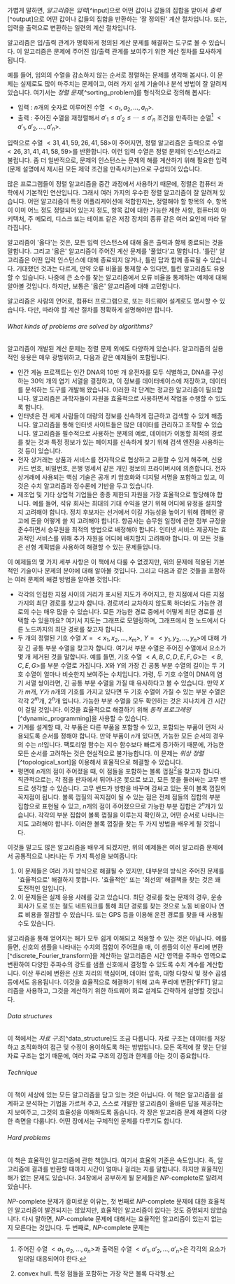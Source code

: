 가볍게 말하면, *알고리즘*은 *입력*[^input]으로 어떤 값이나 값들의 집합을 받아서 *출력*[^output]으로 어떤 값이나 값들의 집합을 반환하는 '잘 정의된' 계산 절차입니다. 또는, 입력을 출력으로 변환하는 일련의 계산 절차입니다.

알고리즘은 입/출력 관계가 명확하게 정의된 계산 문제를 해결하는 도구로 볼 수 있습니다. 이 알고리즘은 문제에 주어진 입/출력 관계를 보여주기 위한 계산 절차를 묘사하게 됩니다.

예를 들어, 임의의 수열을 감소하지 않는 순서로 정렬하는 문제를 생각해 봅시다. 이 문제는 실제로도 많이 마주치는 문제이고, 여러 가지 설계 기술이나 분석 방법이 잘 알려져 있습니다. 여기서는 *정렬 문제*[^sorting_problem]를 형식적으로 정의해 봅시다:

- 입력 : $n$개의 숫자로 이루어진 수열 $<a_1, a_2, \dots, a_n>$.
- 출력 : 주어진 수열을 재정렬해서 $a'_1\le a'_2\le\cdots\le a'_n$ 조건을 만족하는 순열[^1] $<a'_1,a'_2,\dots,a'_n>$.

입력으로 수열 $<31,41,59,26,41,58>$이 주어지면, 정렬 알고리즘은 출력으로 수열 $<26,31,41,41,58,59>$를 반환합니다. 이런 입력 수열은 정렬 문제의 인스턴스라고 불립니다. 좀 더 일반적으로, 문제의 인스턴스는 문제의 해를 계산하기 위해 필요한 입력(문제 설명에서 제시된 모든 제약 조건을 만족시키는)으로 구성되어 있습니다.

많은 프로그램들이 정렬 알고리즘을 중간 과정에서 사용하기 때문에, 정렬은 컴퓨터 과학에서 기본적인 연산입니다. 그래서 여러 가지의 우수한 정렬 알고리즘이 잘 알려져 있습니다. 어떤 알고리즘이 특정 어플리케이션에 적합한지는, 정렬해야 할 항목의 수, 항목이 이미 어느 정도 정렬되어 있는지 정도, 항목 값에 대한 가능한 제한 사항, 컴퓨터의 아키텍처, 주 메모리, 디스크 또는 테이프 같은 저장 장치의 종류 같은 여러 요인에 따라 달라집니다.

알고리즘이 '옳다'는 것은, 모든 입력 인스턴스에 대해 옳은 출력과 함께 종료되는 것을 말합니다. 그리고 '옳은' 알고리즘이 주어진 계산 문제를 '풀었다'고 말합니다. '틀린' 알고리즘은 어떤 입력 인스턴스에 대해 종료되지 않거나, 틀린 답과 함께 종료될 수 있습니다. 기대했던 것과는 다르게, 만약 오류 비율을 통제할 수 있다면, 틀린 알고리즘도 유용할 수 있습니다. 나중에 큰 소수를 찾는 알고리즘에서 오류 비율을 통제하는 예제에 대해 알아볼 것입니다. 하지만, 보통은 '옳은' 알고리즘에 대해 고민합니다.

알고리즘은 사람의 언어로, 컴퓨터 프로그램으로, 또는 하드웨어 설계로도 명시할 수 있습니다. 다만, 따라야 할 계산 절차를 정확하게 설명해야만 합니다.
###### What kinds of problems are solved by algorithms?
알고리즘이 개발된 계산 문제는 정렬 문제 외에도 다양하게 있습니다. 알고리즘의 실용적인 응용은 매우 광범위하고, 다음과 같은 예제들이 포함됩니다.
- 인간 게놈 프로젝트는 인간 DNA의 10만 개 유전자를 모두 식별하고, DNA를 구성하는 30억 개의 염기 서열을 결정하고, 이 정보를 데이터베이스에 저장하고, 데이터를 분석하는 도구를 개발해 왔습니다. 이러한 각 단계는 정교한 알고리즘이 필요합니다. 알고리즘은 과학자들이 자원을 효율적으로 사용하면서 작업을 수행할 수 있도록 합니다.
- 인터넷은 전 세계 사람들이 대량의 정보를 신속하게 접근하고 검색할 수 있게 해줍니다. 알고리즘을 통해 인터넷 사이트들은 많은 데이터를 관리하고 조작할 수 있습니다. 알고리즘을 필수적으로 사용하는 문제의 예로, 데이터가 이동할 최적의 경로를 찾는 것과 특정 정보가 있는 페이지를 신속하게 찾기 위해 검색 엔진을 사용하는 것 등이 있습니다.
- 전자 상거래는 상품과 서비스를 전자적으로 협상하고 교환할 수 있게 해주며, 신용 카드 번호, 비밀번호, 은행 명세서 같은 개인 정보의 프라이버시에 의존합니다. 전자 상거래에 사용되는 핵심 기술은 공개 키 암호화와 디지털 서명을 포함하고 있고, 이것은 수치 알고리즘과 정수론에 기반을 두고 있습니다.
- 제조업 및 기타 상업적 기업들은 종종 제한되 자원을 가장 효율적으로 할당해야 합니다. 예를 들어, 석유 회사는 최대의 기대 수익을 얻기 위해 어디에 유정을 설치할지 고려해야 합니다. 정치 후보자는 선거에서 이길 가능성을 높이기 위해 캠페인 광고에 돈을 어떻게 쓸 지 고려해야 합니다. 항공사는 승무원 일정에 관한 정부 규정을 준수하면서 승무원을 최적의 방법으로 배정해야 합니다. 인터넷 서비스 제공자는 효과적인 서비스를 위해 추가 자원을 어디에 배치할지 고려해야 합니다. 이 모든 것들은 선형 계획법을 사용하여 해결할 수 있는 문제들입니다.

이 예제들의 몇 가지 세부 사항은 이 책에서 다룰 수 없겠지만, 위의 문제에 적용된 기본적인 기술이나 문제의 분야에 대해 알아볼 것입니다. 그리고 다음과 같은 것들을 포함하는 여러 문제의 해결 방법을 알아볼 것입니다:
- 각각의 인접한 지점 사이의 거리가 표시된 지도가 주어지고, 한 지점에서 다른 지점가지의 최단 경로를 찾고자 합니다. 경로끼리 교차하지 않도록 하더라도 가능한 경로의 수는 매우 많을 수 있습니다. 모든 가능한 경로 중에서 어떻게 최단 경로를 선택할 수 있을까요? 여기서 지도는 그래프로 모델링하며, 그래프에서 한 노드에서 다른 노드까지의 최단 경로를 찾고자 합니다.
- 두 개의 정렬된 기호 수열 $X=<x_1,x_2,\dots,x_m>$, $Y=<y_1,y_2,\dots,y_n>$에 대해 가장 긴 공통 부분 수열을 찾고자 합니다. 여기서 부분 수열은 주어진 수열에서 요소가 몇 개 제거된 것을 말합니다. 예를 들면, 기호 수열 $<A,B,C,D,E,F,G>$는 $<B,C,E,G>$를 부분 수열로 가집니다. $X$와 $Y$의 가장 긴 공통 부분 수열의 길이는 두 기호 수열이 얼마나 비슷한지 보여주는 수치입니다. 가령, 두 기호 수열이 DNA의 염기 서열 쌍이라면, 긴 공통 부분 수열을 가질 때 유사하다고 볼 수 있습니다. 만약 $X$가 $m$개, $Y$가 $n$개의 기호를 가지고 있다면 두 기호 수열이 가질 수 있는 부분 수열은 각각 $2^m$개, $2^n$개 입니다. 가능한 부분 수열을 모두 확인하는 것은 지나치게 긴 시간이 걸릴 것입니다. 이것을 효율적으로 해결하기 위해 *동적 프로그래밍*[^dynamic_programming]을 사용할 수 있습니다.
- 기계를 설계할 때, 각 부품은 다른 부품을 포함할 수 있고, 포함되는 부품이 먼저 사용되도록 순서를 정해야 합니다. 만약 부품이 $n$개 있다면, 가능한 모든 순서의 경우의 수는 $n!$입니다. 팩토리얼 함수는 지수 함수보다 빠르게 증가하기 때문에, 가능한 모든 순서를 고려하는 것은 현실적으로 불가능합니다. 이 문제는 *위상 정렬*[^topological_sort]을 이용해서 효율적으로 해결할 수 있습니다.
- 평면에 $n$개의 점이 주어졌을 때, 이 점들을 포함하는 볼록 껍질[^2]을 찾고자 합니다. 직관적으로는, 각 점을 판자에서 튀어나온 못으로 보고, 모든 못을 둘러싸는 고무 밴드로 생각할 수 있습니다. 고무 밴드가 방향을 바꾸며 감싸고 있는 못이 볼록 껍질의 꼭지점이 됩니다. 볼록 껍질의 꼭지점이 될 수 있는 점은 전체 점들의 집합의 부분 집합으로 표현될 수 있고, $n$개의 점이 주어졌으므로 가능한 부분 집합은 $2^n$개가 있습니다. 각각의 부분 집합이 볼록 껍질을 이루는지 확인하고, 어떤 순서로 나타나는지도 고려해야 합니다. 이러한 볼록 껍질을 찾는 두 가지 방법을 배우게 될 것입니다.

이것들 말고도 많은 알고리즘을 배우게 되겠지만, 위의 예제들은 여러 알고리즘 문제에서 공통적으로 나타나는 두 가지 특성을 보여줍니다:
1. 이 문제들은 여러 가지 방식으로 해결될 수 있지만, 대부분의 방식은 주어진 문제를 '효율적으로' 해결하지 못합니다. '효율적인' 또는 '최선의' 해결책을 찾는 것은 꽤 도전적인 일입니다.
2. 이 문제들은 실제 응용 사례를 갖고 있습니다. 최단 경로를 찾는 문제의 경우, 운송 회사가 도로 또는 철도 네트워크를 통해 최단 경로를 찾는 것으로 노동 비용이나 연료 비용을 절감할 수 있습니다. 또는 GPS 등을 이용해 운전 경로를 찾을 때 사용될 수도 있습니다.

알고리즘을 통해 얻어지는 해가 모두 쉽게 이해되고 적용할 수 있는 것은 아닙니다. 예를 들면, 신호의 샘플을 나타내는 수치의 집합이 주어졌을 때, 이 샘플의 이산 푸리에 변환[^discrete_Fourier_transform]을 계산하는 알고리즘은 시간 영역을 주파수 영역으로 변환하여 다양한 주파수의 강도를 샘플 신호에서 결정할 수 있도록 수치 계수를 계산합니다. 이산 푸리에 변환은 신호 처리의 핵심이며, 데이터 압축, 대형 다항식 및 정수 곱셈 등에서도 응용됩니다. 이것을 효율적으로 해결하기 위해 고속 푸리에 변환[^FFT] 알고리즘을 사용하고, 그것을 계산하기 위한 하드웨어 회로 설계도 간략하게 설명할 것입니다.
###### Data structures
이 책에서는 *자료 구조*[^data_structure]도 조금 다룹니다. 자료 구조는 데이터를 저장하고 조직화하여 접근 및 수정이 용이하도록 하는 방법입니다. 모든 목적에 잘 맞는 단일 자료 구조는 없기 때문에, 여러 자료 구조의 강점과 한계를 아는 것이 중요합니다.
###### Technique
이 책이 세상에 있는 모든 알고리즘을 담고 있는 것은 아닙니다. 이 책은 알고리즘을 설계하고 분석하는 기법을 가르쳐 주고, 스스로 개발한 알고리즘이 올바른 답을 제공하는지 보여주고, 그것의 효율성을 이해하도록 돕습니다. 각 장은 알고리즘 문제 해결의 다양한 측면을 다룹니다. 어떤 장에서는 구체적인 문제를 다루기도 합니다. 
###### Hard problems
이 책은 효율적인 알고리즘에 관한 책입니다. 여기서 효율의 기준은 속도입니다. 즉, 알고리즘에 결과를 반환할 때까지 시간이 얼마나 걸리는 지를 말합니다. 하지만 효율적인 해가 없는 문제도 있습니다. 34장에서 공부하게 될 문제들은 $NP$-complete로 알려져 있습니다.

$NP$-complete 문제가 흥미로운 이유는, 첫 번째로 $NP$-complete 문제에 대한 효율적인 알고리즘이 발견되지는 않았지만, 효율적인 알고리즘이 없다는 것도 증명되지 않았습니다. 다시 말하면, $NP$-complete 문제에 대해서는 효율적인 알고리즘이 있는지 없는지 모른다는 것입니다. 두 번째로, $NP$-complete 문제는 



[^1]: 주어진 수열 $<a_1, a_2, \dots, a_n>$과 출력된 수열 $<a'_1, a'_2, \dots, a'_n>$은 각각의 요소가 일대일 대응되어야 한다.
[^2]: convex hull. 특정 점들을 포함하는 가장 작은 볼록 다각형.